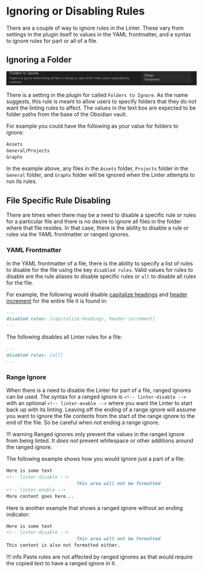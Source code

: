 # Ignoring or Disabling Rules

There are a couple of way to ignore rules in the Linter. These vary from settings in the plugin itself
to values in the YAML frontmatter, and a syntax to ignore rules for part or all of a file.

## Ignoring a Folder

![Setting for ignoring specific folders](../assets/folders-to-ignore.png)

There is a setting in the plugin for called `Folders to Ignore`. As the name suggests, this rule is meant
to allow users to specify folders that they do not want the linting rules to affect.
The values in the text box are expected to be folder paths from the base of the Obsidian vault.

For example you could have the following as your value for folders to ignore:
``` markdown
Assets
General/Projects
Graphs
```

In the example above, any files in the `Assets` folder, `Projects` folder in the `General` folder, and `Graphs` folder
will be ignored when the Linter attempts to run its rules.

## File Specific Rule Disabling

There are times when there may be a need to disable a specific rule or rules for a particular file and there is no
desire to ignore all files in the folder where that file resides. In that case, there is the ability to disable a
rule or rules via the YAML frontmatter or ranged ignores.

### YAML Frontmatter

In the YAML frontmatter of a file, there is the ability to specify a list of rules to disable for the file using the key `disabled rules`.
Valid values for rules to disable are the rule aliases to disable specific rules or `all` to disable all rules for the file.

For example, the following would disable [capitalize headings](../settings/heading-rules.md#capitalize-headings) and [header increment](../settings/heading-rules.md#header-increment) for the entire file it is found in:
``` markdown
---
disabled rules: [capitalize-headings, header-increment]
---
```

The following disables all Linter rules for a file:
``` markdown
---
disabled rules: [all]
---
```

### Range Ignore

When there is a need to disable the Linter for part of a file, ranged ignores can be used. The syntax for a ranged ignore
is `<!-- linter-disable -->` with an optional `<!-- linter-enable -->` where you want the Linter to start back up with its linting.
Leaving off the ending of a range ignore will assume you want to ignore the file contents from the start of the range ignore to the end of the file. So be careful when not ending a range ignore.

!!! warning
    Ranged ignores only prevent the values in the ranged ignore from being linted. It *does not* prevent whitespace or other additions around the ranged ignore.

The following example shows how you would ignore just a part of a file:
``` markdown
Here is some text
<!-- linter-disable -->
                          This area will not be formatted
<!-- linter-enable -->
More content goes here...
```

Here is another example that shows a ranged ignore without an ending indicator:
``` markdown
Here is some text
<!-- linter-disable -->
                          This area will not be formatted
This content is also not formatted either.
```

!!! info
    Paste rules are not affected by ranged ignores as that would require the copied text to have a ranged ignore in it.
